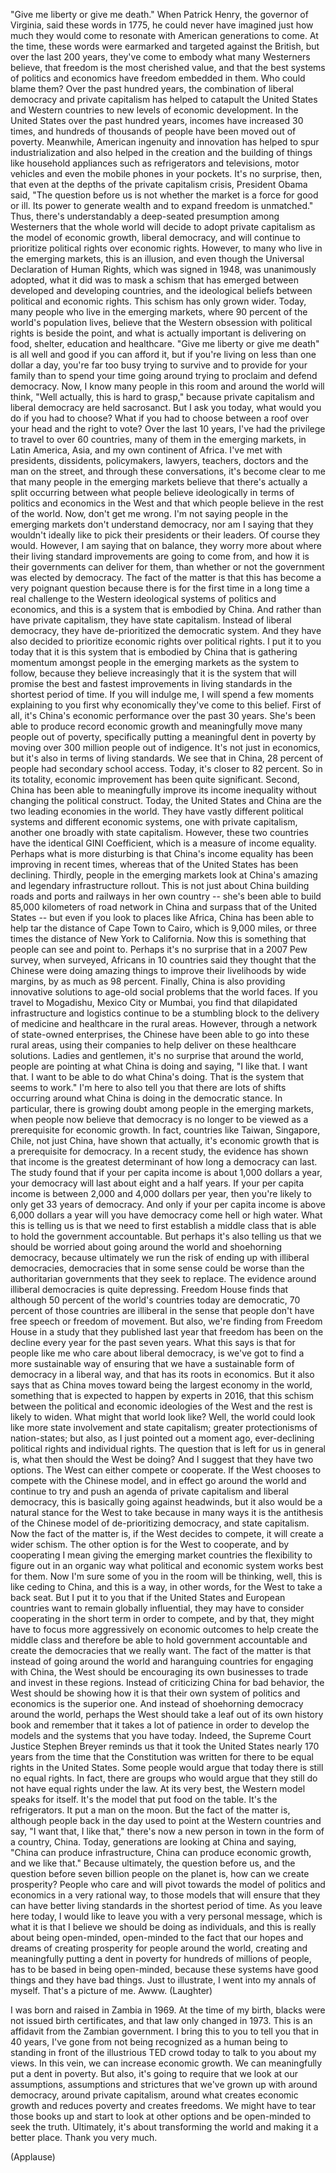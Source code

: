 
&quot;Give me liberty or give me death.&quot;
When Patrick Henry, the governor of Virginia,
said these words in 1775,
he could never have imagined
just how much they would come to resonate
with American generations to come.
At the time, these words were earmarked
and targeted against the British,
but over the last 200 years, they&#39;ve come to embody
what many Westerners believe,
that freedom is the most cherished value,
and that the best systems of politics and economics
have freedom embedded in them.
Who could blame them?
Over the past hundred years, the combination
of liberal democracy and private capitalism
has helped to catapult the United States
and Western countries
to new levels of economic development.
In the United States over the past hundred years,
incomes have increased 30 times,
and hundreds of thousands of people
have been moved out of poverty.
Meanwhile, American ingenuity and innovation
has helped to spur industrialization
and also helped in the creation and the building
of things like household appliances
such as refrigerators and televisions,
motor vehicles and even the mobile phones in your pockets.
It&#39;s no surprise, then, that even at the depths
of the private capitalism crisis,
President Obama said,
&quot;The question before us is not whether the market
is a force for good or ill.
Its power to generate wealth and to expand freedom
is unmatched.&quot;
Thus, there&#39;s understandably
a deep-seated presumption among Westerners
that the whole world will decide to adopt
private capitalism as the model of economic growth,
liberal democracy, and will continue
to prioritize political rights over economic rights.
However, to many who live in the emerging markets,
this is an illusion, and even though
the Universal Declaration of Human Rights,
which was signed in 1948,
was unanimously adopted,
what it did was to mask a schism
that has emerged between developed
and developing countries,
and the ideological beliefs
between political and economic rights.
This schism has only grown wider.
Today, many people who live in the emerging markets,
where 90 percent of the world&#39;s population lives,
believe that the Western obsession
with political rights is beside the point,
and what is actually important
is delivering on food, shelter,
education and healthcare.
&quot;Give me liberty or give me death&quot;
is all well and good if you can afford it,
but if you&#39;re living on less than one dollar a day,
you&#39;re far too busy trying to survive
and to provide for your family
than to spend your time going around
trying to proclaim and defend democracy.
Now, I know many people in this room
and around the world will think,
&quot;Well actually, this is hard to grasp,&quot;
because private capitalism and liberal democracy
are held sacrosanct.
But I ask you today, what would you do
if you had to choose?
What if you had to choose
between a roof over your head
and the right to vote?
Over the last 10 years,
I&#39;ve had the privilege to travel to over 60 countries,
many of them in the emerging markets,
in Latin America, Asia,
and my own continent of Africa.
I&#39;ve met with presidents, dissidents,
policymakers, lawyers, teachers,
doctors and the man on the street,
and through these conversations,
it&#39;s become clear to me
that many people in the emerging markets
believe that there&#39;s actually a split occurring
between what people believe ideologically
in terms of politics and economics in the West
and that which people believe in the rest of the world.
Now, don&#39;t get me wrong.
I&#39;m not saying people in the emerging markets
don&#39;t understand democracy,
nor am I saying that they wouldn&#39;t ideally
like to pick their presidents or their leaders.
Of course they would.
However, I am saying that on balance,
they worry more about
where their living standard improvements are going to come from,
and how it is their governments can deliver for them,
than whether or not the government
was elected by democracy.
The fact of the matter
is that this has become a very poignant question
because there is for the first time in a long time
a real challenge to the Western ideological systems
of politics and economics,
and this is a system that is embodied by China.
And rather than have private capitalism,
they have state capitalism.
Instead of liberal democracy,
they have de-prioritized the democratic system.
And they have also decided to prioritize
economic rights over political rights.
I put it to you today that it is this system
that is embodied by China
that is gathering momentum amongst people
in the emerging markets as the system to follow,
because they believe increasingly
that it is the system
that will promise the best and fastest improvements
in living standards in the shortest period of time.
If you will indulge me, I will spend a few moments
explaining to you first
why economically they&#39;ve come to this belief.
First of all, it&#39;s China&#39;s economic performance
over the past 30 years.
She&#39;s been able to produce record economic growth
and meaningfully move many people out of poverty,
specifically putting a meaningful dent in poverty
by moving over 300 million people
out of indigence.
It&#39;s not just in economics,
but it&#39;s also in terms of living standards.
We see that in China, 28 percent of people
had secondary school access.
Today, it&#39;s closer to 82 percent.
So in its totality, economic improvement
has been quite significant.
Second, China has been able
to meaningfully improve its income inequality
without changing the political construct.
Today, the United States and China
are the two leading economies in the world.
They have vastly different political systems
and different economic systems,
one with private capitalism,
another one broadly with state capitalism.
However, these two countries
have the identical GINI Coefficient,
which is a measure of income equality.
Perhaps what is more disturbing
is that China&#39;s income equality
has been improving in recent times,
whereas that of the United States
has been declining.
Thirdly, people in the emerging markets
look at China&#39;s amazing and legendary
infrastructure rollout.
This is not just about China
building roads and ports and railways
in her own country --
she&#39;s been able to build 85,000 kilometers
of road network in China
and surpass that of the United States --
but even if you look to places like Africa,
China has been able to help tar the distance
of Cape Town to Cairo,
which is 9,000 miles,
or three times the distance of New York to California.
Now this is something that people can see and point to.
Perhaps it&#39;s no surprise
that in a 2007 Pew survey, when surveyed,
Africans in 10 countries said
they thought that the Chinese were doing
amazing things to improve their livelihoods
by wide margins, by as much as 98 percent.
Finally, China is also providing innovative solutions
to age-old social problems that the world faces.
If you travel to Mogadishu, Mexico City or Mumbai,
you find that dilapidated infrastructure and logistics
continue to be a stumbling block
to the delivery of medicine and healthcare
in the rural areas.
However, through a network of state-owned enterprises,
the Chinese have been able to go into these rural areas,
using their companies
to help deliver on these healthcare solutions.
Ladies and gentlemen, it&#39;s no surprise
that around the world, people are pointing
at what China is doing and saying,
&quot;I like that. I want that.
I want to be able to do what China&#39;s doing.
That is the system that seems to work.&quot;
I&#39;m here to also tell you
that there are lots of shifts occurring
around what China is doing
in the democratic stance.
In particular, there is growing doubt
among people in the emerging markets,
when people now believe that democracy
is no longer to be viewed
as a prerequisite for economic growth.
In fact, countries like Taiwan, Singapore, Chile,
not just China, have shown that actually,
it&#39;s economic growth that is a prerequisite
for democracy.
In a recent study, the evidence has shown
that income is the greatest determinant
of how long a democracy can last.
The study found that if your per capita income
is about 1,000 dollars a year,
your democracy will last about eight and a half years.
If your per capita income is between
2,000 and 4,000 dollars per year,
then you&#39;re likely to only get 33 years of democracy.
And only if your per capita income
is above 6,000 dollars a year
will you have democracy come hell or high water.
What this is telling us
is that we need to first establish a middle class
that is able to hold the government accountable.
But perhaps it&#39;s also telling us
that we should be worried about going
around the world and shoehorning democracy,
because ultimately we run the risk
of ending up with illiberal democracies,
democracies that in some sense
could be worse than the authoritarian governments
that they seek to replace.
The evidence around illiberal democracies
is quite depressing.
Freedom House finds that although 50 percent
of the world&#39;s countries today are democratic,
70 percent of those countries are illiberal
in the sense that people don&#39;t have free speech
or freedom of movement.
But also, we&#39;re finding from Freedom House
in a study that they published last year
that freedom has been on the decline
every year for the past seven years.
What this says
is that for people like me
who care about liberal democracy,
is we&#39;ve got to find a more sustainable way
of ensuring that we have a sustainable form
of democracy in a liberal way,
and that has its roots in economics.
But it also says that as China moves
toward being the largest economy in the world,
something that is expected to happen
by experts in 2016,
that this schism between the political
and economic ideologies of the West and the rest
is likely to widen.
What might that world look like?
Well, the world could look like
more state involvement and state capitalism;
greater protectionisms of nation-states;
but also, as I just pointed out a moment ago,
ever-declining political rights
and individual rights.
The question that is left for us in general
is, what then should the West be doing?
And I suggest that they have two options.
The West can either compete or cooperate.
If the West chooses to compete with the Chinese model,
and in effect go around the world
and continue to try and push an agenda
of private capitalism and liberal democracy,
this is basically going against headwinds,
but it also would be a natural stance
for the West to take
because in many ways it is the antithesis
of the Chinese model
of de-prioritizing democracy, and state capitalism.
Now the fact of the matter is,
if the West decides to compete,
it will create a wider schism.
The other option is for the West to cooperate,
and by cooperating I mean
giving the emerging market countries the flexibility
to figure out in an organic way
what political and economic system
works best for them.
Now I&#39;m sure some of you in the room
will be thinking, well, this is like ceding to China,
and this is a way, in other words,
for the West to take a back seat.
But I put it to you
that if the United States and European countries
want to remain globally influential,
they may have to consider cooperating
in the short term in order to compete,
and by that, they might have to focus
more aggressively on economic outcomes
to help create the middle class
and therefore be able to hold government accountable
and create the democracies that we really want.
The fact of the matter is that
instead of going around the world
and haranguing countries for engaging with China,
the West should be encouraging its own businesses
to trade and invest in these regions.
Instead of criticizing China for bad behavior,
the West should be showing how it is
that their own system of politics and economics
is the superior one.
And instead of shoehorning democracy
around the world,
perhaps the West should take a leaf
out of its own history book
and remember that it takes a lot of patience
in order to develop the models
and the systems that you have today.
Indeed, the Supreme Court Justice Stephen Breyer
reminds us that it took the United States
nearly 170 years
from the time that the Constitution was written
for there to be equal rights in the United States.
Some people would argue that today
there is still no equal rights.
In fact, there are groups who would argue
that they still do not have equal rights under the law.
At its very best,
the Western model speaks for itself.
It&#39;s the model that put food on the table.
It&#39;s the refrigerators.
It put a man on the moon.
But the fact of the matter is,
although people back in the day
used to point at the Western countries and say,
&quot;I want that, I like that,&quot;
there&#39;s now a new person in town
in the form of a country, China.
Today, generations are looking at China
and saying, &quot;China can produce infrastructure,
China can produce economic growth,
and we like that.&quot;
Because ultimately, the question before us,
and the question before
seven billion people on the planet
is, how can we create prosperity?
People who care and will pivot towards the model
of politics and economics
in a very rational way,
to those models that will ensure
that they can have better living standards
in the shortest period of time.
As you leave here today,
I would like to leave you
with a very personal message,
which is what it is that I believe
we should be doing as individuals,
and this is really about being open-minded,
open-minded to the fact that our hopes and dreams
of creating prosperity for people around the world,
creating and meaningfully putting a dent in poverty
for hundreds of millions of people,
has to be based in being open-minded,
because these systems have good things
and they have bad things.
Just to illustrate,
I went into my annals of myself.
That&#39;s a picture of me.
Awww. 
(Laughter)

I was born and raised in Zambia in 1969.
At the time of my birth,
blacks were not issued birth certificates,
and that law only changed in 1973.
This is an affidavit from the Zambian government.
I bring this to you to tell you that in 40 years,
I&#39;ve gone from not being recognized as a human being
to standing in front of the illustrious TED crowd today
to talk to you about my views.
In this vein, we can increase economic growth.
We can meaningfully put a dent in poverty.
But also, it&#39;s going to require
that we look at our assumptions,
assumptions and strictures that we&#39;ve grown up with
around democracy, around private capitalism,
around what creates economic growth
and reduces poverty and creates freedoms.
We might have to tear those books up
and start to look at other options
and be open-minded to seek the truth.
Ultimately, it&#39;s about transforming the world
and making it a better place.
Thank you very much.

(Applause)

